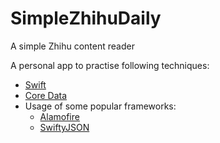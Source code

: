 # SimpleZhihuDaily
A simple Zhihu content reader

A personal app to practise following techniques:
* [Swift](https://swift.org)
* [Core Data](https://developer.apple.com/library/tvos/documentation/Cocoa/Conceptual/CoreData/index.html)
* Usage of some popular frameworks:
  * [Alamofire](https://github.com/Alamofire/Alamofire)
  * [SwiftyJSON](https://github.com/SwiftyJSON/SwiftyJSON)
